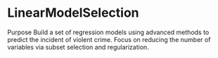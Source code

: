 # LinearModelSelection
Purpose Build a set of regression models using advanced methods to predict the incident of violent crime.  Focus on reducing the number of variables via subset selection and regularization.  
